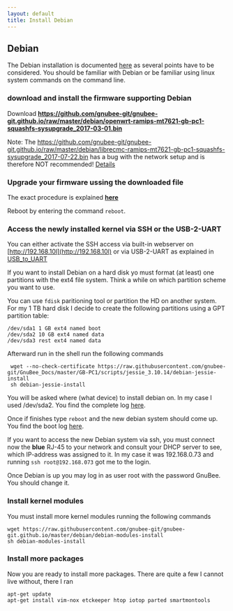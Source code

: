 ```yaml
---
layout: default
title: Install Debian
---
```


## Debian

The Debian installation is documented [here](install_debian.html) as several points have to be considered.
You should be familiar with Debian or be familiar using linux system commands on the command line.


### download and install the firmware supporting Debian

Download **https://github.com/gnubee-git/gnubee-git.github.io/raw/master/debian/openwrt-ramips-mt7621-gb-pc1-squashfs-sysupgrade_2017-03-01.bin**

Note: The https://github.com/gnubee-git/gnubee-git.github.io/raw/master/debian/librecmc-ramips-mt7621-gb-pc1-squashfs-sysupgrade_2017-07-22.bin has a bug with the network setup and is therefore NOT recommended! [Details](https://github.com/gnubee-git/GnuBee_Docs/issues/18)

### Upgrade your firmware ussing the downloaded file

The exact procedure is explained **[here](install_firmware.html)**

Reboot by entering the command `reboot`.

### Access the newly installed kernel via SSH or the USB-2-UART

You can either activate the SSH access via built-in webserver on [http://192.168.10l](http://192.168.10l) or via  USB-2-UART 
as explained in [USB_to_UART](/USB_to_UART/README.html)

If you want to install Debian on a hard disk yo must format (at least) one partitions with the ext4 file system. Think a while on which partition scheme you want to use.

You can use `fdisk` paritioning tool or partition the HD on another system. For my 1 TB hard disk I decide to create the following partitions using a GPT partition table:

    /dev/sda1 1 GB ext4 named boot
    /dev/sda2 10 GB ext4 named data
    /dev/sda3 rest ext4 named data

Afterward run in the shell run the following commands

     wget --no-check-certificate https://raw.githubusercontent.com/gnubee-git/GnuBee_Docs/master/GB-PC1/scripts/jessie_3.10.14/debian-jessie-install
     sh debian-jessie-install

You will be asked where (what device) to install debian on. In my case I used /dev/sda2. You find the complete log [here](logs/install_debian.log).

Once  if finishes type `reboot` and the new debian system should come up. You find the boot log [here](logs/boot_debian.log).

If you want to access the new Debian system via ssh, you must connect now the **blue** RJ-45 to your network and consult your DHCP server to see, which IP-address was assigned to it. In my case it was 192.168.0.73 and running `ssh root@192.168.073` got me to the login.

Once Debian is up you may log in as user root with the password GnuBee. You should change it. 

### Install kernel modules

You must install more kernel modules running the following commands

    wget https://raw.githubusercontent.com/gnubee-git/gnubee-git.github.io/master/debian/debian-modules-install
    sh debian-modules-install

### Install more packages

Now you are ready to install more packages. There are quite a few I cannot live without, there I ran

    apt-get update
    apt-get install vim-nox etckeeper htop iotop parted smartmontools
